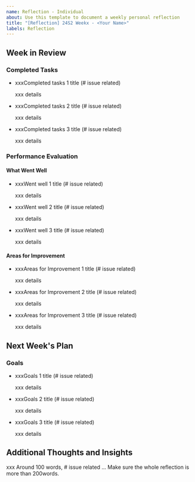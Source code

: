 ```yaml
---
name: Reflection - Individual
about: Use this template to document a weekly personal reflection
title: "[Reflection] 24S2 Weekx - <Your Name>"
labels: Reflection
---
```

## Week in Review

### Completed Tasks

- xxxCompleted tasks 1 title (# issue related)

  xxx details

- xxxCompleted tasks 2 title (# issue related)

  xxx details

- xxxCompleted tasks 3 title (# issue related)

  xxx details


### Performance Evaluation

#### What Went Well
- xxxWent well 1 title (# issue related)

  xxx details

- xxxWent well 2 title (# issue related)
  
  xxx details

- xxxWent well 3 title (# issue related)

  xxx details


#### Areas for Improvement
- xxxAreas for Improvement 1 title (# issue related)

  xxx details

- xxxAreas for Improvement 2 title (# issue related)

  xxx details

- xxxAreas for Improvement 3 title (# issue related)

  xxx details


## Next Week's Plan

### Goals
- xxxGoals 1 title (# issue related)

  xxx details

- xxxGoals 2 title (# issue related)

  xxx details
  
- xxxGoals 3 title (# issue related)
  
  xxx details

## Additional Thoughts and Insights

xxx Around 100 words, # issue related ... Make sure the whole reflection is more than 200words.


